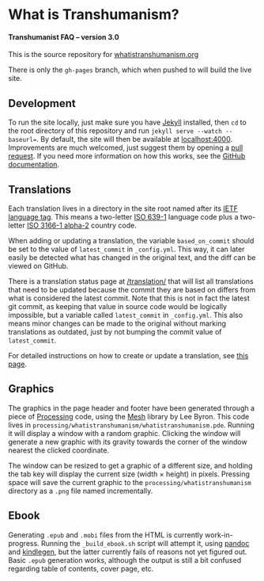 What is Transhumanism?
======================
#### Transhumanist FAQ – version 3.0

This is the source repository for [whatistranshumanism.org](http://whatistranshumanism.org/)

There is only the `gh-pages` branch, which when pushed to will build the live site.


Development
-----------
To run the site locally, just make sure you have [Jekyll](http://jekyllrb.com/) installed, then `cd` to the root directory of this repository and run `jekyll serve --watch --baseurl=`. By default, the site will then be available at [localhost:4000](http://localhost:4000). Improvements are much welcomed, just suggest them by opening a [pull request](https://github.com/alimony/whatistranshumanism.org/pulls). If you need more information on how this works, see the [GitHub documentation](https://help.github.com/articles/using-pull-requests).

Translations
------------
Each translation lives in a directory in the site root named after its [IETF language tag](https://en.wikipedia.org/wiki/IETF_language_tag). This means a two-letter [ISO 639-1](https://en.wikipedia.org/wiki/List_of_ISO_639-1_codes) language code plus a two-letter <a href="https://en.wikipedia.org/wiki/ISO_3166-1_alpha-2">ISO 3166-1 alpha-2</a> country code.

When adding or updating a translation, the variable `based_on_commit` should be set to the value of `latest_commit` in `_config.yml`. This way, it can later easily be detected what has changed in the original text, and the diff can be viewed on GitHub.

There is a translation status page at [/translation/](http://whatistranshumanism.org/translation/) that will list all translations that need to be updated because the commit they are based on differs from what is considered the latest commit. Note that this is not in fact the latest git commit, as keeping that value in source code would be logically impossible, but a variable called `latest_commit` in `_config.yml`. This also means minor changes can be made to the original without marking translations as outdated, just by not bumping the commit value of `latest_commit`.

For detailed instructions on how to create or update a translation, see <a href="http://alimony.github.io/whatistranshumanism.org/translation/">this page</a>.

Graphics
--------
The graphics in the page header and footer have been generated through a piece of [Processing](http://processing.org/) code, using the [Mesh](http://leebyron.com/else/mesh/) library by Lee Byron. This code lives in `processing/whatistranshumanism/whatistranshumanism.pde`. Running it will display a window with a random graphic. Clicking the window will generate a new graphic with its gravity towards the corner of the window nearest the clicked coordinate.

The window can be resized to get a graphic of a different size, and holding the tab key will display the current size (width × height) in pixels. Pressing space will save the current graphic to the `processing/whatistranshumanism` directory as a `.png` file named incrementally.

Ebook
-----
Generating `.epub` and `.mobi` files from the HTML is currently work-in-progress. Running the `_build_ebook.sh` script will attempt it, using [pandoc](http://johnmacfarlane.net/pandoc/) and [kindlegen](http://www.amazon.com/gp/feature.html?docId=1000765211), but the latter currently fails of reasons not yet figured out. Basic `.epub` generation works, although the output is still a bit confused regarding table of contents, cover page, etc.
